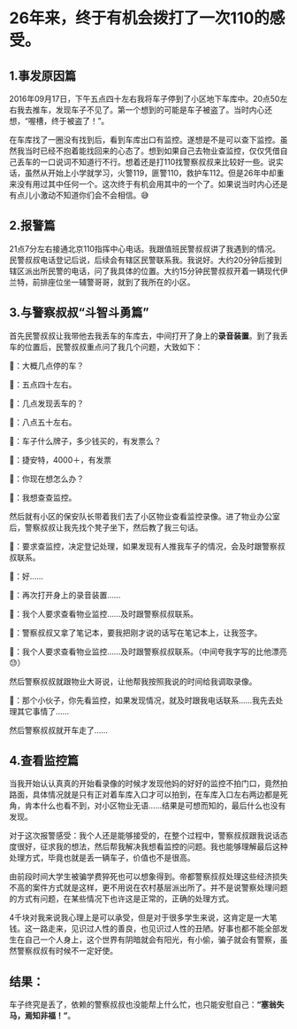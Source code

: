 
# **26年来，终于有机会拨打了一次110的感受。**

## 1.事发原因篇
2016年09月17日，下午五点四十左右我将车子停到了小区地下车库中。20点50左右我去推车，发现车子不见了。第一个想到的可能是车子被盗了。当时内心还想，“喔槽，终于被盗了！”。

在车库找了一圈没有找到后，看到车库出口有监控。遂想是不是可以查下监控。虽然我当时已经不抱着能找回来的心态了。想到如果自己去物业查监控，仅仅凭借自己丢车的一口说词不知道行不行。想着还是打110找警察叔叔来比较好一些。说实话，虽然从开始上小学就学习，火警119，匪警110，救护车112。但是26年中却重来没有用过其中任何一个。这次终于有机会用其中的一个了。如果说当时内心还是有点儿小激动不知道你们会不会相信。😅

## 2.报警篇
21点7分左右接通北京110指挥中心电话。我跟值班民警叔叔讲了我遇到的情况。民警叔叔电话登记后说，后续会有辖区民警联系我。我说好。大约20分钟后接到辖区派出所民警的电话，问了我具体的位置。大约15分钟民警叔叔开着一辆现代伊兰特，前排座位坐一辅警哥哥，就到了我所在的小区。


## 3.与警察叔叔“斗智斗勇篇”
首先民警叔叔让我带他去我丢车的车库去，中间打开了身上的**录音装置**。到了我丢车的位置后，民警叔叔重点问了我几个问题，大致如下：

👮：大概几点停的车？

🙁：五点四十左右。

👮：几点发现丢车的？

🙁：八点五十左右。

👮：车子什么牌子，多少钱买的，有发票么？

🙁：捷安特，4000＋，有发票

👮：你现在想怎么办？

🙁：我想查查监控。

然后就有小区的保安队长带着我们去了小区物业查看监控录像。进了物业办公室后，警察叔叔让我先找个凳子坐下，然后教了我三句话。

👮：要求查监控，决定登记处理，如果发现有人推我车子的情况，会及时跟警察叔叔联系。

🙁：好……

👮：再次打开身上的录音装置……

🙁：我个人要求查看物业监控……及时跟警察叔叔联系。

👮：警察叔叔又拿了笔记本，要我把刚才说的话写在笔记本上，让我签字。

🙁：我个人要求查看物业监控……及时跟警察叔叔联系。（中间夸我字写的比他漂亮😓）


然后警察叔叔就跟物业大哥说，让他帮我按照我说的时间给我调取录像。


👮：那个小伙子，你先看监控，如果发现情况，就及时跟我电话联系……我先去处理其它事情了……

然后警察叔叔就开车走了……

## 4.查看监控篇

当我开始认认真真的开始看录像的时候才发现他妈的好好的监控不拍门口，竟然拍路面，具体情况就是只有正对着车库入口才可以拍到，在车库入口左右两边都是死角，肯本什么也看不到，对小区物业无语……结果是可想而知的，最后什么也没有发现。

对于这次报警感受：我个人还是能够接受的，在整个过程中，警察叔叔跟我说话态度很好，征求我的想法，然后帮我解决我想看监控的问题。我也能够理解最后这种处理方式，毕竟也就是丢一辆车子，价值也不是很高。

由前段时间大学生被骗学费猝死也可以想象得到。帝都警察叔叔处理这些经济损失不高的案件方式就是这样，更不用说在农村基层派出所了。并不是说警察处理问题的方式有问题，在某些情况下也许这是正常的，正确的处理方式。

4千块对我来说我心理上是可以承受，但是对于很多学生来说，这肯定是一大笔钱。这一路走来，见识过人性的善良，也见识过人性的丑陋。好事也都不能全部发生在自己一个人身上，这个世界有阴暗就会有阳光，有小偷，骗子就会有警察，虽然警察叔叔有时候不一定好使。

## 结果：

车子终究是丢了，依赖的警察叔叔也没能帮上什么忙，也只能安慰自己：**“塞翁失马，焉知非福！”**。
